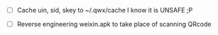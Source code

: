 - [ ] Cache uin, sid, skey to ~/.qwx/cache I know it is UNSAFE ;P
- [ ] Reverse engineering weixin.apk to take place of scanning QRcode

